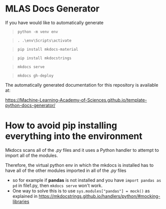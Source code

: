 # MLAS Docs Generator

If you have would like to automatically generate

> `python -m venv env`

> `. .\env\Scripts\activate`

> `pip install mkdocs-material`

> `pip install mkdocstrings`

> `mkdocs serve`

> `mkdocs gh-deploy`

The automatically generated documentation for this repository is available at:

https://Machine-Learning-Academy-of-Sciences.github.io/template-python-docs-generator/

# How to avoid pip installing everything into the environment

Mkdocs scans all of the *.py* files and it uses a Python handler to attempt to import
all of the modules.

Therefore, the virtual python env in which the mkdocs is installed has to have all of the other modules imported in all of the *.py* files

* so for example if **pandas** is not installed and you have `import pandas as pd` in file1.py, then `mkdocs serve` won't work.
* One way to solve this is to use `sys.modules["pandas"] = mock()` as explained in https://mkdocstrings.github.io/handlers/python/#mocking-libraries